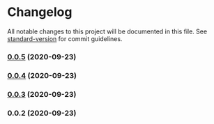 # Changelog

All notable changes to this project will be documented in this file. See [standard-version](https://github.com/conventional-changelog/standard-version) for commit guidelines.

### [0.0.5](https://github.com/gopuff/healthz/compare/v0.0.4...v0.0.5) (2020-09-23)

### [0.0.4](https://github.com/gopuff/healthz/compare/v0.0.3...v0.0.4) (2020-09-23)

### [0.0.3](https://github.com/gopuff/healthz/compare/v0.0.2...v0.0.3) (2020-09-23)

### 0.0.2 (2020-09-23)
